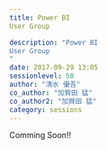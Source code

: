 ```yaml
---
title: Power BI 
User Group

description: "Power BI 
User Group
"
date: 2017-09-29 13:05
sessionlevel: 50
author: "清水 優吾"
co_author: "加賀田 猛"
co_author2: "加賀田 猛"
category: sessions
---
```

Comming Soon!!
